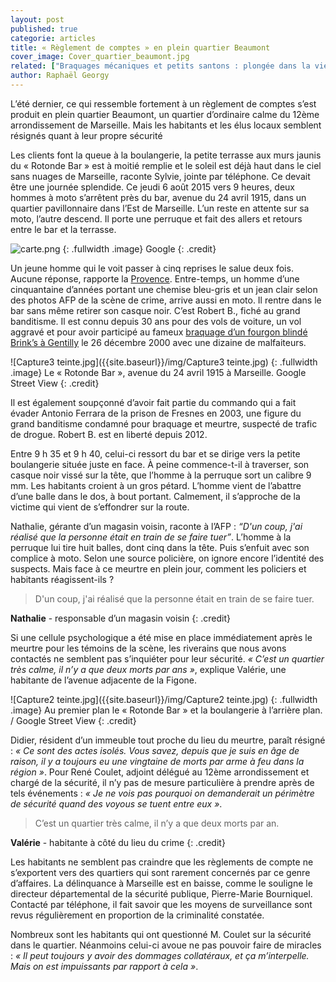 ```yaml
---
layout: post
published: true
categorie: articles
title: « Règlement de comptes » en plein quartier Beaumont
cover_image: Cover_quartier_beaumont.jpg
related: ["Braquages mécaniques et petits santons : plongée dans la vie du gangster Robert B.","Ne pas parler trop vite des règlements de comptes"]
author: Raphaël Georgy
---
```


L’été dernier, ce qui ressemble fortement à un règlement de comptes s’est produit en plein quartier Beaumont, un quartier d’ordinaire calme du 12ème arrondissement de Marseille. Mais les habitants et les élus locaux semblent résignés quant à leur propre sécurité

Les clients font la queue à la boulangerie, la petite terrasse aux murs jaunis du « Rotonde Bar » est à moitié remplie et le soleil est déjà haut dans le ciel sans nuages de Marseille, raconte Sylvie, jointe par téléphone. Ce devait être une journée splendide. Ce jeudi 6 août 2015 vers 9 heures, deux hommes à moto s’arrêtent près du bar, avenue du 24 avril 1915, dans un quartier pavillonnaire dans l’Est de Marseille. L’un reste en attente sur sa moto, l’autre descend. Il porte une perruque et fait des allers et retours entre le bar et la terrasse.

![carte.png]({{site.baseurl}}/img/carte.png)
{: .fullwidth .image}
Google
{: .credit}

Un jeune homme qui le voit passer à cinq reprises le salue deux fois. Aucune réponse, rapporte la [Provence](http://www.laprovence.com/article/actualites/3525845/marseille-un-homme-abattu-en-pleinerue-dans-un-guet-apens.html). Entre-temps, un homme d’une cinquantaine d’années portant une chemise bleu-gris et un jean clair selon des photos AFP de la scène de crime, arrive aussi en moto. Il rentre dans le bar sans même retirer son casque noir. C’est Robert B., fiché au grand banditisme. Il est connu depuis 30 ans pour des vols de voiture, un vol aggravé et pour avoir participé au fameux [braquage d’un fourgon blindé Brink’s à Gentilly](http://www.leparisien.fr/faits-divers/deux-fourgons-de-la-brink-s-attaques-a-l-explosif-27-12-2000-2001852979.php) le 26 décembre 2000 avec une dizaine de malfaiteurs. 

![Capture3 teinte.jpg]({{site.baseurl}}/img/Capture3 teinte.jpg)
{: .fullwidth .image}
Le  « Rotonde Bar », avenue du 24 avril 1915 à Marseille. Google Street View
{: .credit}

Il est également soupçonné d’avoir fait partie du commando qui a fait évader Antonio Ferrara de la prison de Fresnes en 2003, une figure du grand banditisme condamné pour braquage et meurtre, suspecté de trafic de drogue. Robert B. est en liberté depuis 2012.

Entre 9 h 35 et 9 h 40, celui-ci ressort du bar et se dirige vers la petite boulangerie située juste en face. À peine commence-t-il à traverser, son casque noir vissé sur la tête, que l’homme à la perruque sort un calibre 9 mm. Les habitants croient à un gros pétard. L’homme vient de l’abattre d’une balle dans le dos, à bout portant. Calmement, il s’approche de la victime qui vient de s’effondrer sur la route. 

Nathalie, gérante d’un magasin voisin, raconte à l’AFP : _“D'un coup, j'ai réalisé que la personne était en train de se faire tuer”_. L’homme à la perruque lui tire huit balles, dont cinq dans la tête. Puis s’enfuit avec son complice à moto. Selon une source policière, on ignore encore l’identité des suspects. Mais face à ce meurtre en plein jour, comment les policiers et habitants réagissent-ils ?

>D'un coup, j'ai réalisé que la personne était en train de se faire tuer.

**Nathalie** - responsable d’un magasin voisin
{: .credit}

Si une cellule psychologique a été mise en place immédiatement après le meurtre pour les témoins de la scène, les riverains que nous avons contactés ne semblent pas s’inquiéter pour leur sécurité. _« C’est un quartier très calme, il n’y a que deux morts par ans »_, explique Valérie, une habitante de l’avenue adjacente de la Figone.

![Capture2 teinte.jpg]({{site.baseurl}}/img/Capture2 teinte.jpg)
{: .fullwidth .image}
Au premier plan le « Rotonde Bar » et la boulangerie à l’arrière plan. / Google Street View
{: .credit}

Didier, résident d’un immeuble tout proche du lieu du meurtre, paraît résigné : _« Ce sont des actes isolés. Vous savez, depuis que je suis en âge de raison, il y a toujours eu une vingtaine de morts par arme à feu dans la région »_. Pour René Coulet, adjoint délégué au 12ème arrondissement et chargé de la sécurité, il n’y pas de mesure particulière à prendre après de tels événements : _« Je ne vois pas pourquoi on demanderait un périmètre de sécurité quand des voyous se tuent entre eux »_. 

>C’est un quartier très calme, il n’y a que deux morts par an.

**Valérie** - habitante à côté du lieu du crime
{: .credit}

Les habitants ne semblent pas craindre que les règlements de compte ne s’exportent vers des quartiers qui sont rarement concernés par ce genre d’affaires. La délinquance à Marseille est en baisse, comme le souligne le directeur départemental de la sécurité publique, Pierre-Marie Bourniquel. Contacté par téléphone, il fait savoir que les moyens de surveillance sont revus régulièrement en proportion de la criminalité constatée.

Nombreux sont les habitants qui ont questionné M. Coulet sur la sécurité dans le quartier. Néanmoins celui-ci avoue ne pas pouvoir faire de miracles : _« Il peut toujours y avoir des dommages collatéraux, et ça m’interpelle. Mais on est impuissants par rapport à cela »_.

